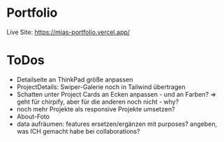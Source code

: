 # Portfolio

Live Site: https://mias-portfolio.vercel.app/

# ToDos

- Detailseite an ThinkPad größe anpassen
- ProjectDetails: Swiper-Galerie noch in Tailwind übertragen
- Schatten unter Project Cards an Ecken anpassen - und an Farben? => geht für chirpify, aber für die anderen noch nicht - why?
- noch mehr Projekte als responsive Projekte umsetzen?
- About-Foto
- data aufräumen: features ersetzen/ergänzen mit purposes? angeben, was ICH gemacht habe bei collaborations?
